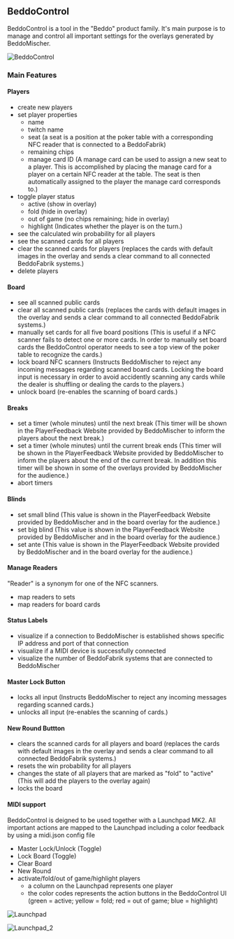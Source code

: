 ## BeddoControl

BeddoControl is a tool in the "Beddo" product family.
It's main purpose is to manage and control all important settings for the overlays generated by BeddoMischer.

![BeddoControl](/uploads/3129ad63e9278a87711e416a94e60100/BeddoControl.png)

### Main Features

#### Players
- create new players
- set player properties
  - name
  - twitch name
  - seat (a seat is a position at the poker table with a corresponding NFC reader that is connected to a BeddoFabrik)
  - remaining chips
  - manage card ID (A manage card can be used to assign a new seat to a player. This is accomplished by placing the manage card for a player on a certain NFC reader at the table. The seat is then automatically assigned to the player the manage card corresponds to.)
- toggle player status
  - active (show in overlay)
  - fold (hide in overlay)
  - out of game (no chips remaining; hide in overlay)
  - highlight (Indicates whether the player is on the turn.)
- see the calculated win probability for all players
- see the scanned cards for all players
- clear the scanned cards for players (replaces the cards with default images in the overlay and sends a clear command to all connected BeddoFabrik systems.)
- delete players

#### Board
- see all scanned public cards
- clear all scanned public cards (replaces the cards with default images in the overlay and sends a clear command to all connected BeddoFabrik systems.)
- manually set cards for all five board positions (This is useful if a NFC scanner fails to detect one or more cards. In order to manually set board cards the BeddoControl operator needs to see a top view of the poker table to recognize the cards.)
- lock board NFC scanners (Instructs BeddoMischer to reject any incoming messages regarding scanned board cards. Locking the board input is necessary in order to avoid accidently scanning any cards while the dealer is shuffling or dealing the cards to the players.)
- unlock board (re-enables the scanning of board cards.)

#### Breaks
- set a timer (whole minutes) until the next break (This timer will be shown in the PlayerFeedback Website provided by BeddoMischer to inform the players about the next break.)
- set a timer (whole minutes) until the current break ends (This timer will be shown in the PlayerFeedback Website provided by BeddoMischer to inform the players about the end of the current break. In addition this timer will be shown in some of the overlays provided by BeddoMischer for the audience.)
- abort timers

#### Blinds
- set small blind (This value is shown in the PlayerFeedback Website provided by BeddoMischer and in the board overlay for the audience.)
- set big blind (This value is shown in the PlayerFeedback Website provided by BeddoMischer and in the board overlay for the audience.)
- set ante (This value is shown in the PlayerFeedback Website provided by BeddoMischer and in the board overlay for the audience.)

#### Manage Readers
"Reader" is a synonym for one of the NFC scanners.
- map readers to sets
- map readers for board cards

#### Status Labels
- visualize if a connection to BeddoMischer is established shows specific IP address and port of that connection
- visualize if a MIDI device is successfully connected
- visualize the number of BeddoFabrik systems that are connected to BeddoMischer

#### Master Lock Button
- locks all input (Instructs BeddoMischer to reject any incoming messages regarding scanned cards.)
- unlocks all input (re-enables the scanning of cards.)

#### New Round Buttton
- clears the scanned cards for all players and board (replaces the cards with default images in the overlay and sends a clear command to all connected BeddoFabrik systems.)
- resets the win probability for all players
- changes the state of all players that are marked as "fold" to "active" (This will add the players to the overlay again)
- locks the board

#### MIDI support
BeddoControl is deigned to be used together with a Launchpad MK2. 
All important actions are mapped to the Launchpad including a color feedback by using a midi.json config file
- Master Lock/Unlock (Toggle)
- Lock Board (Toggle)
- Clear Board
- New Round
- activate/fold/out of game/highlight players 
  - a column on the Launchpad represents one player
  - the color codes represents the action buttons in the BeddoControl UI (green = active; yellow = fold; red = out of game; blue = highlight)

![Launchpad](/uploads/7062d40150a5f101151d03f861bb310a/Launchpad.JPG)

![Launchpad_2](/uploads/93c661063f520ba370ad3a5c69caa9e3/Launchpad_2.jpg)